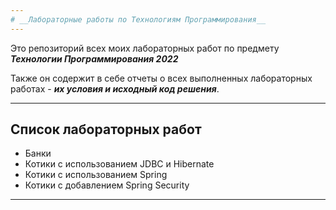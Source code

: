 ```yaml
---
# __Лабораторные работы по Технологиям Программирования__
---
```


Это репозиторий всех моих лабораторных работ по предмету ***Технологии Программирования 2022***

Также он содержит в себе отчеты о всех выполненных лабораторных работах - ___их условия и исходный код решения___.

---

## Список лабораторных работ

- Банки
- Котики с использованием JDBC и Hibernate
- Котики с использованием Spring
- Котики с добавлением Spring Security

----
